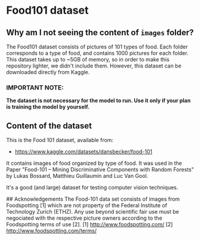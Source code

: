# Food101 dataset

## Why am I not seeing the content of `images` folder?

The Food101 dataset consists of pictures of 101 types of food. Each folder corresponds to a type of food, and contains 1000 pictures for each folder. This dataset takes up to ~5GB of memory, so in order to make this repository lighter, we didn't include them. However, this dataset can be downloaded directly from Kaggle.

### IMPORTANT NOTE: 
**The dataset is not necessary for the model to run. Use it only if your plan is training the model by yourself.**

## Content of the dataset
This is the Food 101 dataset, available from: 
- https://www.kaggle.com/datasets/dansbecker/food-101

It contains images of food organized by type of food. 
It was used in the Paper "Food-101 – Mining Discriminative Components with Random Forests" by Lukas Bossard, Matthieu Guillaumin and Luc Van Gool. 

It's a good (and large) dataset for testing computer vision techniques.

## Acknowledgements
The Food-101 data set consists of images from Foodspotting [1] which are not property of the Federal Institute of Technology Zurich (ETHZ). Any use beyond scientific fair use must be negociated with the respective picture owners according to the Foodspotting terms of use [2].
[1] http://www.foodspotting.com/
[2] http://www.foodspotting.com/terms/
